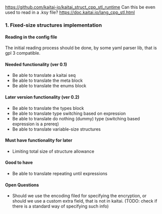 https://github.com/kaitai-io/kaitai_struct_cpp_stl_runtime
Can this be even used to read in a .ksy file?
https://doc.kaitai.io/lang_cpp_stl.html

### 1. Fixed-size structures implementation

#### Reading in the config file
The initial reading process should be done, by some yaml parser lib, that is gpl 3 compatible.

#### Needed functionality (ver 0.1)
- Be able to translate a kaitai seq
- Be able to translate the meta block
- Be able to translate the enums block

#### Later version functionality (ver 0.2)
- Be able to translate the types block
- Be able to translate type switching based on expression
- Be able to translate do nothing (dummy) type (switching based expression is a prereq)
- Be able to translate variable-size structures

#### Must have functionality for later
- Limiting total size of structure allowance

#### Good to have
- Be able to translate repeating until expressions

#### Open Questions
- Should we use the encoding filed for specifying the encryption, or should we use a custom extra field, that is not in kaitai. (TODO: check if there is a standard way of specifying such info)
